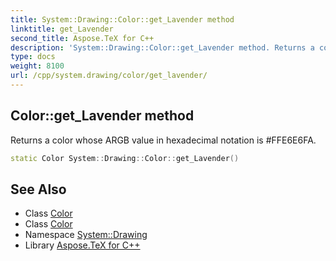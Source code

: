 ```yaml
---
title: System::Drawing::Color::get_Lavender method
linktitle: get_Lavender
second_title: Aspose.TeX for C++
description: 'System::Drawing::Color::get_Lavender method. Returns a color whose ARGB value in hexadecimal notation is #FFE6E6FA in C++.'
type: docs
weight: 8100
url: /cpp/system.drawing/color/get_lavender/
---
```

## Color::get_Lavender method


Returns a color whose ARGB value in hexadecimal notation is #FFE6E6FA.

```cpp
static Color System::Drawing::Color::get_Lavender()
```

## See Also

* Class [Color](../)
* Class [Color](../)
* Namespace [System::Drawing](../../)
* Library [Aspose.TeX for C++](../../../)
